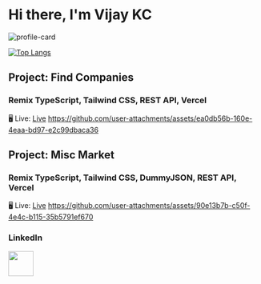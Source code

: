 # Hi there, I'm Vijay KC
![profile-card](https://github.com/user-attachments/assets/b1a4e93b-70da-40bc-ad5b-457798ea818f)

[![Top Langs](https://github-readme-stats.vercel.app/api/top-langs/?username=kcvijay&layout=compact)](https://github.com/anuraghazra/github-readme-stats)

## Project: Find Companies
### Remix TypeScript, Tailwind CSS, REST API, Vercel
🖥️ Live: <a href="https://find-companies.vercel.app" target="_blank">Live</a>
https://github.com/user-attachments/assets/ea0db56b-160e-4eaa-bd97-e2c99dbaca36

## Project: Misc Market
### Remix TypeScript, Tailwind CSS, DummyJSON, REST API, Vercel
🖥️ Live: <a href="https://misc-market.vercel.app" target="_blank">Live</a>
https://github.com/user-attachments/assets/90e13b7b-c50f-4e4c-b115-35b5791ef670



### LinkedIn

<a href="https://www.linkedin.com/in/vijaykc/" target="_blank"><img height="50" src="https://www.vectorlogo.zone/logos/linkedin/linkedin-ar21.svg" /></a>
